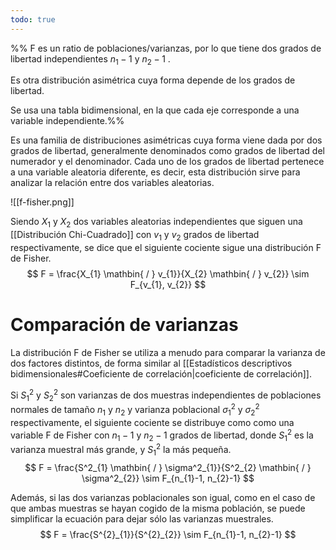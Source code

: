 ```yaml
---
todo: true
---
```

%%
F es un ratio de poblaciones/varianzas, por lo que tiene dos grados de libertad independientes $n_{1}-1$ y $n_{2}-1$ .

Es otra distribución asimétrica cuya forma depende de los grados de libertad.

Se usa una tabla bidimensional, en la que cada eje corresponde a una variable independiente.%%

Es una familia de distribuciones asimétricas cuya forma viene dada por dos grados de libertad, generalmente denominados como grados de libertad del numerador y el denominador. Cada uno de los grados de libertad pertenece a una variable aleatoria diferente, es decir, esta distribución sirve para analizar la relación entre dos variables aleatorias.

![[f-fisher.png]]

Siendo $X_{1}$ y $X_{2}$ dos variables aleatorias independientes que siguen una [[Distribución Chi-Cuadrado]] con $v_1$ y $v_2$ grados de libertad respectivamente, se dice que el siguiente cociente sigue una distribución F de Fisher.
$$
F = \frac{X_{1} \mathbin{ / } v_{1}}{X_{2} \mathbin{ / } v_{2}} \sim F_{v_{1}, v_{2}}
$$

# Comparación de varianzas

La distribución F de Fisher se utiliza a menudo para  comparar la varianza de dos factores distintos, de forma similar al [[Estadísticos descriptivos bidimensionales#Coeficiente de correlación|coeficiente de correlación]].

Si $S^{2}_{1}$ y $S^{2}_{2}$ son varianzas de dos muestras independientes de poblaciones normales de tamaño $n_1$ y $n_2$ y varianza poblacional $\sigma^{2}_{1}$ y $\sigma^{2}_{2}$ respectivamente, el siguiente cociente se distribuye como como una variable F de Fisher con $n_{1}-1$ y $n_{2} - 1$ grados de libertad, donde $S^{2}_{1}$ es la varianza muestral más grande, y $S^2_1$ la más pequeña.
$$
F = \frac{S^2_{1} \mathbin{ / } \sigma^2_{1}}{S^2_{2} \mathbin{ / } \sigma^2_{2}} \sim F_{n_{1}-1, n_{2}-1}
$$

Además, si las dos varianzas poblacionales son igual, como en el caso de que ambas muestras se hayan cogido de la misma población, se puede simplificar la ecuación para dejar sólo las varianzas muestrales.
$$
F = \frac{S^{2}_{1}}{S^{2}_{2}} \sim F_{n_{1}-1, n_{2}-1}
$$